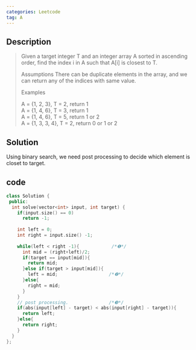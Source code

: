 ```yaml
---
categories: Leetcode
tag: A
---
```


## Description
>Given a target integer T and an integer array A sorted in ascending order, find the index i in A such that A[i] is closest to T.
>
>Assumptions
>There can be duplicate elements in the array, and we can return any of the indices with same value.
>
>Examples
>
>A = {1, 2, 3}, T = 2, return 1  
A = {1, 4, 6}, T = 3, return 1  
A = {1, 4, 6}, T = 5, return 1 or 2  
A = {1, 3, 3, 4}, T = 2, return 0 or 1 or 2  

## Solution

Using binary search, we need post processing to decide which element is closet to target.

## code

``` cpp
class Solution {
 public:
  int solve(vector<int> input, int target) {
    if(input.size() == 0)
      return -1;
    
    int left = 0;
    int right = input.size() -1;
    
    while(left < right -1){            /*❶*/
      int mid = (right+left)/2;
      if(target == input[mid]){
        return mid;
      }else if(target > input[mid]){
        left = mid;                   /*❷*/
      }else{
        right = mid;
      }
    }
    // post processing.               /*❸*/
    if(abs(input[left] - target) < abs(input[right] - target)){
      return left;
    }else{
      return right;
    }
  }
};
```
